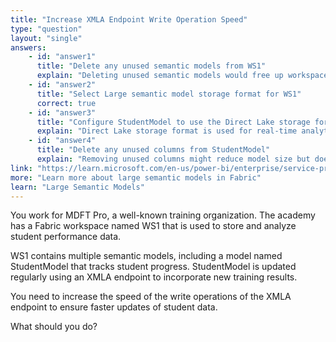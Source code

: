 ```yaml
---
title: "Increase XMLA Endpoint Write Operation Speed"
type: "question"
layout: "single"
answers:
    - id: "answer1"
      title: "Delete any unused semantic models from WS1"
      explain: "Deleting unused semantic models would free up workspace storage space but does not affect the XMLA endpoint write operation speed"
    - id: "answer2"
      title: "Select Large semantic model storage format for WS1"
      correct: true
    - id: "answer3"
      title: "Configure StudentModel to use the Direct Lake storage format"
      explain: "Direct Lake storage format is used for real-time analytics on data lake sources, but does not improve XMLA endpoint write operations"
    - id: "answer4"
      title: "Delete any unused columns from StudentModel"
      explain: "Removing unused columns might reduce model size but does not improve the performance of XMLA endpoint write operations"
link: "https://learn.microsoft.com/en-us/power-bi/enterprise/service-premium-large-models"
more: "Learn more about large semantic models in Fabric"
learn: "Large Semantic Models"
---
```

You work for MDFT Pro, a well-known training organization. The academy has a Fabric workspace named WS1 that is used to store and analyze student performance data.

WS1 contains multiple semantic models, including a model named StudentModel that tracks student progress. StudentModel is updated regularly using an XMLA endpoint to incorporate new training results.

You need to increase the speed of the write operations of the XMLA endpoint to ensure faster updates of student data.

What should you do?


